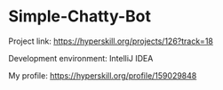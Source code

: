 # Simple-Chatty-Bot

Project link: https://hyperskill.org/projects/126?track=18

Development environment: IntelliJ IDEA

My profile: https://hyperskill.org/profile/159029848
